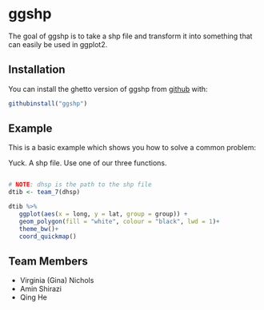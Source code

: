 
<!-- README.md is generated from README.Rmd. Please edit that file -->
ggshp
=====

The goal of ggshp is to take a shp file and transform it into something that can easily be used in ggplot2.

Installation
------------

You can install the ghetto version of ggshp from [github](https://github.com/ashirazist/ggshp) with:

``` r
githubinstall("ggshp")
```

Example
-------

This is a basic example which shows you how to solve a common problem:

Yuck. A shp file. Use one of our three functions.

``` r

# NOTE: dhsp is the path to the shp file
dtib <- team_7(dhsp)

dtib %>% 
   ggplot(aes(x = long, y = lat, group = group)) + 
   geom_polygon(fill = "white", colour = "black", lwd = 1)+
   theme_bw()+
   coord_quickmap()
```

Team Members
------------

-   Virginia (Gina) Nichols
-   Amin Shirazi
-   Qing He
